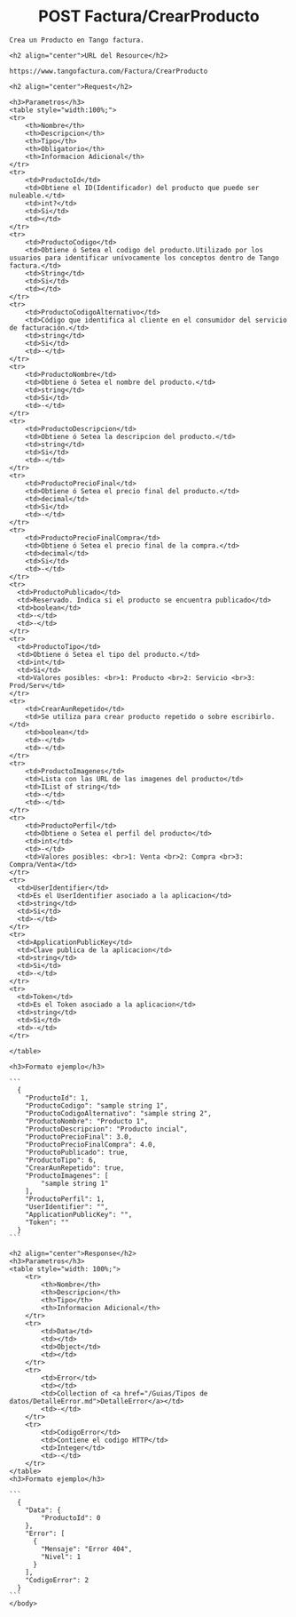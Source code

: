 <body>
    <h1 align="center">POST Factura/CrearProducto</h1>
    
    Crea un Producto en Tango factura.
    
    <h2 align="center">URL del Resource</h2>
    
    https://www.tangofactura.com/Factura/CrearProducto
    
    <h2 align="center">Request</h2>
    
    <h3>Parametros</h3>
    <table style="width:100%;">
    <tr>
        <th>Nombre</th>
        <th>Descripcion</th>
        <th>Tipo</th>
        <th>Obligatorio</th>
        <th>Informacion Adicional</th>
    </tr>
    <tr>
        <td>ProductoId</td>
        <td>Obtiene el ID(Identificador) del producto que puede ser nuleable.</td>
        <td>int?</td>
        <td>Si</td>
        <td></td>
    </tr>
    <tr>
        <td>ProductoCodigo</td>
        <td>Obtiene ó Setea el codigo del producto.Utilizado por los usuarios para identificar unívocamente los conceptos dentro de Tango factura.</td>
        <td>String</td>
        <td>Si</td>
        <td></td>
    </tr>
    <tr>
        <td>ProductoCodigoAlternativo</td>
        <td>Código que identifica al cliente en el consumidor del servicio de facturación.</td>
        <td>string</td>
        <td>Si</td>
        <td>-</td>
    </tr>
    <tr>
        <td>ProductoNombre</td>
        <td>Obtiene ó Setea el nombre del producto.</td>
        <td>string</td>
        <td>Si</td>
        <td>-</td>
    </tr>
    <tr>
        <td>ProductoDescripcion</td>
        <td>Obtiene ó Setea la descripcion del producto.</td>
        <td>string</td>
        <td>Si</td>
        <td>-</td>
    </tr>
    <tr>
        <td>ProductoPrecioFinal</td>
        <td>Obtiene ó Setea el precio final del producto.</td>
        <td>decimal</td>
        <td>Si</td>
        <td>-</td>
    </tr>
    <tr>
        <td>ProductoPrecioFinalCompra</td>
        <td>Obtiene ó Setea el precio final de la compra.</td>
        <td>decimal</td>
        <td>Si</td>
        <td>-</td>
    </tr>
    <tr>
      <td>ProductoPublicado</td>
      <td>Reservado. Indica si el producto se encuentra publicado</td>
      <td>boolean</td>
      <td>-</td>
      <td>-</td>
    </tr>
    <tr>
      <td>ProductoTipo</td>
      <td>Obtiene ó Setea el tipo del producto.</td>
      <td>int</td>
      <td>Si</td>
      <td>Valores posibles: <br>1: Producto <br>2: Servicio <br>3: Prod/Serv</td>
    </tr>
    <tr>
        <td>CrearAunRepetido</td>
        <td>Se utiliza para crear producto repetido o sobre escribirlo.</td>
        <td>boolean</td>
        <td>-</td>
        <td>-</td>
    </tr>
    <tr>
        <td>ProductoImagenes</td>
        <td>Lista con las URL de las imagenes del producto</td>
        <td>IList of string</td>
        <td>-</td>
        <td>-</td>
    </tr>
    <tr>
        <td>ProductoPerfil</td>
        <td>Obtiene o Setea el perfil del producto</td>
        <td>int</td>
        <td>-</td>
        <td>Valores posibles: <br>1: Venta <br>2: Compra <br>3: Compra/Venta</td>
    </tr>
    <tr>
      <td>UserIdentifier</td>
      <td>Es el UserIdentifier asociado a la aplicacion</td>
      <td>string</td>
      <td>Si</td>
      <td>-</td>
    </tr>
    <tr>
      <td>ApplicationPublicKey</td>
      <td>Clave publica de la aplicacion</td>
      <td>string</td>
      <td>Si</td>
      <td>-</td>
    </tr>
    <tr>
      <td>Token</td>
      <td>Es el Token asociado a la aplicacion</td>
      <td>string</td>
      <td>Si</td>
      <td>-</td>
    </tr>
    
    </table>
    
    <h3>Formato ejemplo</h3>
    
    ```
      {
        "ProductoId": 1,
        "ProductoCodigo": "sample string 1",
        "ProductoCodigoAlternativo": "sample string 2",
        "ProductoNombre": "Producto 1",
        "ProductoDescripcion": "Producto incial",
        "ProductoPrecioFinal": 3.0,
        "ProductoPrecioFinalCompra": 4.0,
        "ProductoPublicado": true,
        "ProductoTipo": 6,
        "CrearAunRepetido": true,
        "ProductoImagenes": [
            "sample string 1"
        ],
        "ProductoPerfil": 1,
        "UserIdentifier": "",
        "ApplicationPublicKey": "",
        "Token": ""
      }
    ```
    
    <h2 align="center">Response</h2>
    <h3>Parametros</h3>
    <table style="width: 100%;">
        <tr>
            <th>Nombre</th>
            <th>Descripcion</th>
            <th>Tipo</th>
            <th>Informacion Adicional</th>
        </tr>
        <tr>
            <td>Data</td>
            <td></td>
            <td>Object</td>
            <td></td>
        </tr>
        <tr>
            <td>Error</td>
            <td></td>
            <td>Collection of <a href="/Guias/Tipos de datos/DetalleError.md">DetalleError</a></td>
            <td>-</td>
        </tr>
        <tr>
            <td>CodigoError</td>
            <td>Contiene el codigo HTTP</td>
            <td>Integer</td>
            <td>-</td>
        </tr>
    </table>
    <h3>Formato ejemplo</h3>
    
    ```
      {
        "Data": {
            "ProductoId": 0
        },
        "Error": [
          {
            "Mensaje": "Error 404",
            "Nivel": 1
          }
        ],
        "CodigoError": 2
      }
    ```
    </body>